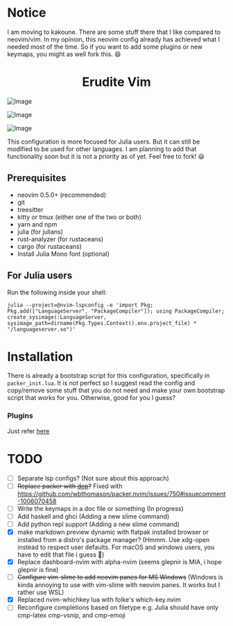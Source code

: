 # Notice

I am moving to kakoune. There are some stuff there that I like compared to neovim/vim.
In my opinion, this neovim config already has achieved what I needed most of the time.
So if you want to add some plugins or new keymaps, you might as well fork this. 😄

<div align="center"><h1> Erudite Vim </h1></div>

![Image](https://github.com/uncomfyhalomacro/erudite-vim/blob/main/screenshots/screenshot_new.png)

![Image](https://github.com/uncomfyhalomacro/erudite-vim/blob/main/screenshots/screenshot_whichkey.png)

![Image](https://github.com/uncomfyhalomacro/erudite-vim/blob/main/screenshots/full_setup.png)

This configuration is more focused for Julia users. But it can still be modified to be used for other languages. I am
planning to add that functionality soon but it is not a priority as of yet. Feel free to fork! :smiley:

## Prerequisites

- neovim 0.5.0+ (recommended)
- git
- treesitter 
- kitty or tmux (either one of the two or both)
- yarn and npm
- julia (for julians)
- rust-analyzer (for rustaceans)
- cargo (for rustaceans)
- Install Julia Mono font (optional)

## For Julia users

Run the following inside your shell:

```shell
julia --project=@nvim-lspconfig -e 'import Pkg; Pkg.add(["LanguageServer", "PackageCompiler"]); using PackageCompiler; create_sysimage(:LanguageServer, sysimage_path=dirname(Pkg.Types.Context().env.project_file) * "/languageserver.so")'
```

# Installation

There is already a bootstrap script for this configuration, specifically in
`packer_init.lua`. It is not perfect so I suggest read the config and
copy/remove some stuff that you do not need and make your own bootstrap script
that works for you. Otherwise, good for you I guess?

### Plugins

Just refer [here](https://github.com/uncomfyhalomacro/erudite-vim/blob/main/lua/packer_init.lua)

# TODO

- [ ] Separate lsp configs? (Not sure about this approach)
- [ ] ~~Replace packer with [dep](https://github.com/chiyadev/dep)?~~ Fixed with
  https://github.com/wbthomason/packer.nvim/issues/750#issuecomment-1006070458
- [ ] Write the keymaps in a doc file or something (In progress)
- [ ] Add haskell and ghci (Adding a new slime command)
- [ ] Add python repl support (Adding a new slime command)
- [x] make markdown preview dynamic with flatpak installed browser or installed
  from a distro's package manager? (Hmmm. Use xdg-open instead to respect user defaults. For macOS and windows users,
  you have to edit that file i guess :woozy_face:)
- [x] Replace dashboard-nvim with alpha-nvim (seems glepnir is MIA, i hope
  glepnir is fine)
- [ ] ~~Configure vim-slime to add neovim panes for MS Windows~~ (Windows is kinda annoying to use with vim-slime with
  neovim panes. It works but I rather use WSL)
- [x] Replaced nvim-whichkey lua with folke's which-key.nvim
- [ ] Reconfigure completions based on filetype e.g. Julia should have only cmp-latex cmp-vsnip, and cmp-emoji
